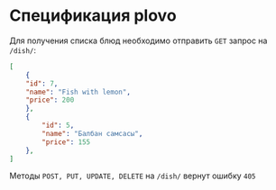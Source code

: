 # Спецификация plovo
Для получения списка блюд необходимо отправить ```GET``` запрос на ```/dish/```:
```json
[
    {
    "id": 7,
    "name": "Fish with lemon",
    "price": 200
    },
    {
        "id": 5,
        "name": "Балбан самсасы",
        "price": 155
    },
]
```

Методы ```POST, PUT, UPDATE, DELETE``` на ```/dish/``` вернут ошибку ```405```